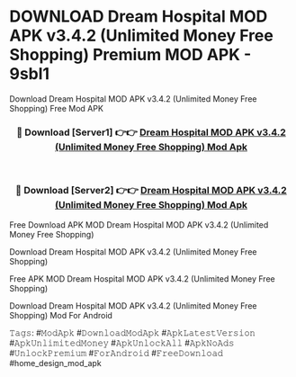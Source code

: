 # DOWNLOAD Dream Hospital MOD APK v3.4.2 (Unlimited Money Free Shopping) Premium MOD APK - 9sbl1
Download Dream Hospital MOD APK v3.4.2 (Unlimited Money Free Shopping) Free Mod APK

<div align="center">
<h3>🔴 Download [Server1] 👉👉 <a href="https://apk-comot.site?title=Dream_Hospital_MOD_APK_v3.4.2_(Unlimited_Money_Free_Shopping)">Dream Hospital MOD APK v3.4.2 (Unlimited Money Free Shopping) Mod Apk</a></h3><br>

<h3>🔴 Download [Server2] 👉👉 <a href="https://apk-comot.site?title=Dream_Hospital_MOD_APK_v3.4.2_(Unlimited_Money_Free_Shopping)">Dream Hospital MOD APK v3.4.2 (Unlimited Money Free Shopping) Mod Apk</a></h3>
</div>


Free Download APK MOD Dream Hospital MOD APK v3.4.2 (Unlimited Money Free Shopping)

Download Dream Hospital MOD APK v3.4.2 (Unlimited Money Free Shopping) 

Free APK MOD Dream Hospital MOD APK v3.4.2 (Unlimited Money Free Shopping) 

Download Dream Hospital MOD APK v3.4.2 (Unlimited Money Free Shopping) Mod For Android

𝚃𝚊𝚐𝚜: #𝙼𝚘𝚍𝙰𝚙𝚔 #𝙳𝚘𝚠𝚗𝚕𝚘𝚊𝚍𝙼𝚘𝚍𝙰𝚙𝚔 #𝙰𝚙𝚔𝙻𝚊𝚝𝚎𝚜𝚝𝚅𝚎𝚛𝚜𝚒𝚘𝚗 #𝙰𝚙𝚔𝚄𝚗𝚕𝚒𝚖𝚒𝚝𝚎𝚍𝙼𝚘𝚗𝚎𝚢 #𝙰𝚙𝚔𝚄𝚗𝚕𝚘𝚌𝚔𝙰𝚕𝚕 #𝙰𝚙𝚔𝙽𝚘𝙰𝚍𝚜 #𝚄𝚗𝚕𝚘𝚌𝚔𝙿𝚛𝚎𝚖𝚒𝚞𝚖 #𝙵𝚘𝚛𝙰𝚗𝚍𝚛𝚘𝚒𝚍 #𝙵𝚛𝚎𝚎𝙳𝚘𝚠𝚗𝚕𝚘𝚊𝚍 #home_design_mod_apk